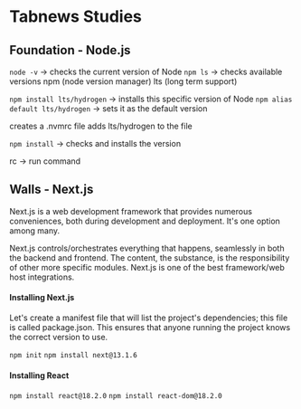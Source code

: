 # Tabnews Studies

## Foundation - Node.js
```node -v``` -> checks the current version of Node
```npm ls``` -> checks available versions
npm (node version manager)
lts (long term support)

```npm install lts/hydrogen``` -> installs this specific version of Node
```npm alias default lts/hydrogen``` -> sets it as the default version

creates a .nvmrc file
adds lts/hydrogen to the file

```npm install``` -> checks and installs the version

rc -> run command

## Walls - Next.js
Next.js is a web development framework that provides numerous conveniences, both during development and deployment. It's one option among many.

Next.js controls/orchestrates everything that happens, seamlessly in both the backend and frontend. The content, the substance, is the responsibility of other more specific modules. Next.js is one of the best framework/web host integrations.

#### Installing Next.js
Let's create a manifest file that will list the project's dependencies; this file is called package.json. This ensures that anyone running the project knows the correct version to use.

```npm init```
```npm install next@13.1.6```

#### Installing React

```npm install react@18.2.0```
```npm install react-dom@18.2.0```